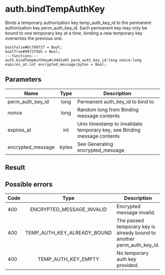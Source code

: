 # auth.bindTempAuthKey
Binds a temporary authorization key temp_auth_key_id to the permanent authorization key perm_auth_key_id. Each permanent key may only be bound to one temporary key at a time, binding a new temporary key overwrites the previous one.

```
boolFalse#bc799737 = Bool;
boolTrue#997275b5 = Bool;
---functions---
auth.bindTempAuthKey#cdd42a05 perm_auth_key_id:long nonce:long expires_at:int encrypted_message:bytes = Bool;
```

## Parameters
| Name | Type | Description |
| ---- | :----: | ----------- |
| perm_auth_key_id | long | Permanent auth_key_id to bind to |
| nonce | long | Random long from Binding message contents |
| expires_at | int | Unix timestamp to invalidate temporary key, see Binding message contents |
| encrypted_message | bytes | See Generating encrypted_message |


## Result


## Possible errors
| Code | Type | Description |
| ---- | :----: | ----------- |
| 400 | ENCRYPTED_MESSAGE_INVALID | Encrypted message invalid. |
| 400 | TEMP_AUTH_KEY_ALREADY_BOUND | The passed temporary key is already bound to another perm_auth_key_id. |
| 400 | TEMP_AUTH_KEY_EMPTY | No temporary auth key provided. |

